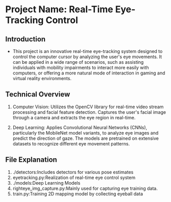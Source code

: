 # Project Name: Real-Time Eye-Tracking Control

## Introduction

-   This project is an innovative real-time eye-tracking system designed to control the computer cursor by analyzing the user's eye movements. It can be applied in a wide range of scenarios, such as assisting individuals with mobility impairments to interact more easily with computers, or offering a more natural mode of interaction in gaming and virtual reality environments.

## Technical Overview

1. Computer Vision: Utilizes the OpenCV library for real-time video stream processing and facial feature detection. Captures the user's facial image through a camera and extracts the eye region in real-time.

2. Deep Learning: Applies Convolutional Neural Networks (CNNs), particularly the MobileNet model variants, to analyze eye images and predict the direction of gaze. The models are pretrained on extensive datasets to recognize different eye movement patterns.

## File Explanation

1. ./detectors:Includes detectors for various pose estimates
2. eyetracking.py:Realization of real-time eye control system
3. ./models:Deep Learning Models
4. righteye_img_capture.py:Mainly used for capturing eye training data.
5. train.py:Training 2D mapping model by collecting eyeball data
